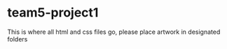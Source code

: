 # team5-project1
This is where all html and css files go, please place artwork in designated folders
